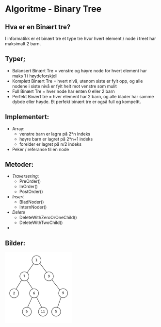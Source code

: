 # Algoritme - Binary Tree

## Hva er en Binært tre?

I informatikk er et binært tre et type tre hvor hvert element / node i treet har maksimalt 2 barn.

## Typer;
- Balansert Binært Tre = venstre og høyre node for hvert element har maks 1 i høydeforskjell
- Komplett Binært Tre = hvert nivå, utenom siste er fylt opp, og alle nodene i siste nivå er fylt helt mot venstre som mulit
- Full Binært Tre = hver node har enten 0 eller 2 barn
- Perfekt Binært tre = hver element har 2 barn, og alle blader har samme dybde eller høyde. Et perfekt binært tre er også full og kompeltt.

## Implementert:
- Array:
  - venstre barn er lagra på 2*n indeks
  - høyre barn er lagret på 2*n+1 indeks
  - forelder er lagret på n/2 indeks
- Peker / referanse til en node

## Metoder:
- _Traversering_:
  - PreOrder()
  - InOrder()
  - PostOrder()
- _Insert_
  - BladNoder()
  - InternNoder()
- _Delete_
  - DeleteWithZeroOrOneChild()
  - DeleteWithTwoChild()
- 



## Bilder:


![img.png](img.png)
